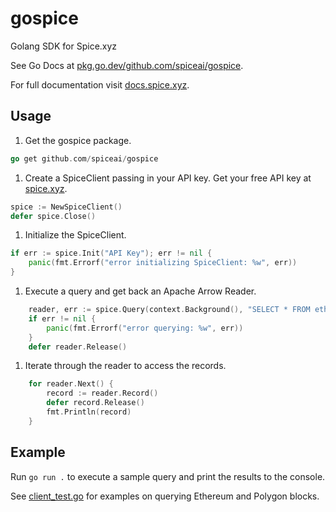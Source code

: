 # gospice

Golang SDK for Spice.xyz

See Go Docs at [pkg.go.dev/github.com/spiceai/gospice](https://pkg.go.dev/github.com/spiceai/gospice).

For full documentation visit [docs.spice.xyz](https://docs.spice.xyz/sdks/go).

## Usage

1. Get the gospice package.

```go
go get github.com/spiceai/gospice
```

1. Create a SpiceClient passing in your API key. Get your free API key at [spice.xyz](https://spice.xyz).

```go
spice := NewSpiceClient()
defer spice.Close()
```

1. Initialize the SpiceClient.

```go
if err := spice.Init("API Key"); err != nil {
    panic(fmt.Errorf("error initializing SpiceClient: %w", err))
}
```

1. Execute a query and get back an Apache Arrow Reader.

```go
    reader, err := spice.Query(context.Background(), "SELECT * FROM eth.recent_blocks ORDER BY number LIMIT 10")
    if err != nil {
        panic(fmt.Errorf("error querying: %w", err))
    }
    defer reader.Release()
```

1. Iterate through the reader to access the records.

```go
    for reader.Next() {
        record := reader.Record()
        defer record.Release()
        fmt.Println(record)
    }
```

## Example

Run `go run .` to execute a sample query and print the results to the console.

See [client_test.go](client_test.go) for examples on querying Ethereum and Polygon blocks.

